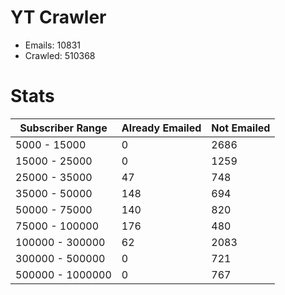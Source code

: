 # YT Crawler
- Emails: 10831
- Crawled: 510368

# Stats
| Subscriber Range  | Already Emailed | Not Emailed |
|-------|-------|-------|
| 5000 - 15000 | 0 | 2686 |
| 15000 - 25000 | 0 | 1259 |
| 25000 - 35000 | 47 | 748 |
| 35000 - 50000 | 148 | 694 |
| 50000 - 75000 | 140 | 820 |
| 75000 - 100000 | 176 | 480 |
| 100000 - 300000 | 62 | 2083 |
| 300000 - 500000 | 0 | 721 |
| 500000 - 1000000 | 0 | 767 |
